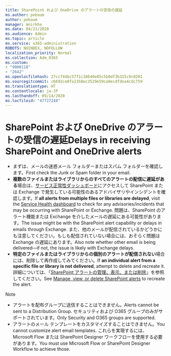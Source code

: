 ```yaml
---
title: SharePoint および OneDrive のアラートの受信の遅延
ms.author: pebaum
author: pebaum
manager: mnirkhe
ms.date: 04/21/2020
ms.audience: Admin
ms.topic: article
ms.service: o365-administration
ROBOTS: NOINDEX, NOFOLLOW
localization_priority: Normal
ms.collection: Adm_O365
ms.custom:
- "9000118"
- "2642"
ms.openlocfilehash: 27cc744bc57f1c18649e05c5b0df3b315c9c0201
ms.sourcegitcommit: c6692ce0fa1358ec3529e59ca0ecdfdea4cdc759
ms.translationtype: HT
ms.contentlocale: ja-JP
ms.lasthandoff: 09/14/2020
ms.locfileid: "47727248"
---
```

# <a name="delays-in-receiving-sharepoint-and-onedrive-alerts"></a><span data-ttu-id="3c6d9-102">SharePoint および OneDrive のアラートの受信の遅延</span><span class="sxs-lookup"><span data-stu-id="3c6d9-102">Delays in receiving SharePoint and OneDrive alerts</span></span>

- <span data-ttu-id="3c6d9-103">まずは、メールの迷惑メール フォルダーまたはスパム フォルダーを確認します。</span><span class="sxs-lookup"><span data-stu-id="3c6d9-103">First check the Junk or Spam folder in your email.</span></span>
- <span data-ttu-id="3c6d9-104">**複数のファイルまたはライブラリからのすべてのアラートの配信に遅延がある**場合は、[サービス正常性ダッシュボード](https://portal.office.com/adminportal/home?ref=/servicehealth)にアクセスして SharePoint または Exchange で発生している可能性のあるアドバイザリやインシデントを確認します。</span><span class="sxs-lookup"><span data-stu-id="3c6d9-104">If **all alerts from multiple files or libraries are delayed**, visit the [Service Health dashboard](https://portal.office.com/adminportal/home?ref=/servicehealth) to check for any advisories/incidents that may be occurring with SharePoint or Exchange.</span></span> <span data-ttu-id="3c6d9-105">問題は、SharePoint のアラート機能または Exchange を介したメールの遅延にある可能性があります。</span><span class="sxs-lookup"><span data-stu-id="3c6d9-105">The issue might be with the SharePoint alert capability or delays in emails through Exchange.</span></span> <span data-ttu-id="3c6d9-106">また、他のメールが配信されているかどうかにも注意してください。もしも配信されていない場合には、おそらく問題は Exchange の遅延にあります。</span><span class="sxs-lookup"><span data-stu-id="3c6d9-106">Also note whether other email is being delivered—if not, the issue is likely with Exchange delays.</span></span>
- <span data-ttu-id="3c6d9-107">**特定のファイルまたはライブラリからの個別のアラートが配信されない**場合には、削除して再作成してみてください。</span><span class="sxs-lookup"><span data-stu-id="3c6d9-107">If **an individual alert from a specific file or library is not delivered**, attempt to delete and recreate it.</span></span> <span data-ttu-id="3c6d9-108">詳細については、「[SharePoint アラートの管理、表示、または削除](https://support.microsoft.com/office/99dfb19c-9a90-4a8c-aba1-aa8c8afb0de2)」を参照してください。</span><span class="sxs-lookup"><span data-stu-id="3c6d9-108">See [Manage, view, or delete SharePoint alerts](https://support.microsoft.com/office/99dfb19c-9a90-4a8c-aba1-aa8c8afb0de2) to recreate the alert.</span></span>

> [!NOTE]
> - <span data-ttu-id="3c6d9-109">アラートを配布グループに送信することはできません。</span><span class="sxs-lookup"><span data-stu-id="3c6d9-109">Alerts cannot be sent to a Distribution Group.</span></span> <span data-ttu-id="3c6d9-110">セキュリティおよび O365 グループのみがサポートされています。</span><span class="sxs-lookup"><span data-stu-id="3c6d9-110">Only Security and O365 groups are supported.</span></span>
> - <span data-ttu-id="3c6d9-111">アラートのメール テンプレートをカスタマイズすることはできません。</span><span class="sxs-lookup"><span data-stu-id="3c6d9-111">You cannot customize alert email templates.</span></span> <span data-ttu-id="3c6d9-112">これらを実現するには、Microsoft Flow または SharePoint Designer ワークフローを使用する必要があります。</span><span class="sxs-lookup"><span data-stu-id="3c6d9-112">You must use Microsoft Flow or SharePoint Designer Workflow to achieve those.</span></span>
